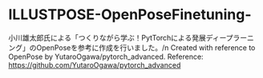 # ILLUSTPOSE-OpenPoseFinetuning-
小川雄太郎氏による「つくりながら学ぶ！PytTorchによる発展ディープラーニング」のOpenPoseを参考に作成を行いました。/n
Created with reference to OpenPose by YutaroOgawa/pytorch_advanced. Reference: https://github.com/YutaroOgawa/pytorch_advanced
